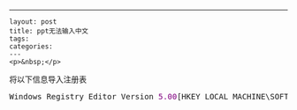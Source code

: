 ---
    layout: post
    title: ppt无法输入中文
    tags:
    categories:
    ---
    <p>&nbsp;</p>
<p>将以下信息导入注册表</p>
<div class="cnblogs_code">
<pre>Windows Registry Editor Version <span style="color: #800080;">5.00</span>[HKEY_LOCAL_MACHINE\SOFTWARE\Microsoft\CTF\TIP\{5621CC0F-3ABF-428b-BDF0-D8544FD3ED75}\LanguageProfile\<span style="color: #800080;">0x00000804</span>\{F3BA9077-6C7E-11D4-97FA-0080C882687E}]<span style="color: #800000;">"</span><span style="color: #800000;">Enable</span><span style="color: #800000;">"</span>=dword:<span style="color: #800080;">00000001</span></pre>
</div>
<p>&nbsp;</p>
    
